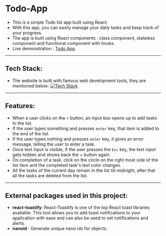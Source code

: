 # Todo-App

- This is a simple Todo list app built using React.
- With this app, you can easily manage your daily tasks and keep track of your progress.
- The app is built using React components : class component, stateless component and functional component with hooks.
- Live demonstration : [Todo App](https://todo-app-in-react-v1.netlify.app/)

---

## Tech Stack:

- The website is built with famous web development tools, they are mentioned below:
  [![Tech Stack](https://skillicons.dev/icons?i=html,css,js,bootstrap,webpack,react,vscode,git,github)](https://skillicons.dev)

---

## Features:

- When a user clicks on the `+` button, an input box opens up to add tasks to the list.
- If the user types something and presses `enter` key, that item is added to the end of the list.
- If the user types nothing and presses `enter` key, it gives an error message, telling the user to enter a task.
- Once text input is visible, if the user presses the `Esc` key, the text input gets hidden and shows back the + button again.
- On completion of a task, click on the circle on the right most side of the list item and the completed task's text color changes.
- All the tasks of the current day remain in the list till midnight, after that all the tasks are deleted from the list.

---

## External packages used in this project:

- **react-toastify**: React-Toastify is one of the top React toast libraries available. This tool allows you to add toast notifications to your application with ease and can also be used to set notifications and alerts.
- **nanoid** : Generate unique nano ids for objects.

